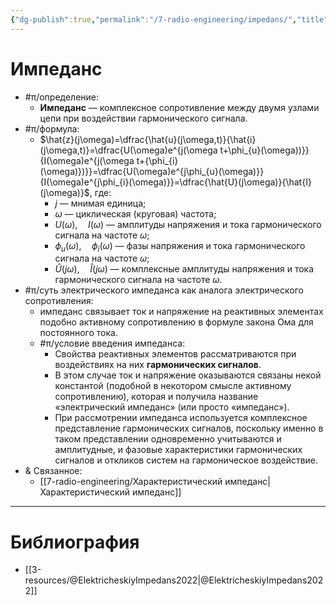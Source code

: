 ```yaml
---
{"dg-publish":true,"permalink":"/7-radio-engineering/impedans/","title":"Импеданс","tags":["схемотехника"]}
---
```



# Импеданс

- #π/определение:
	- **Импеданс** — комплексное сопротивление между двумя узлами цепи при воздействии гармонического сигнала.
- #π/формула:
	- $\hat{z}(j\omega)=\dfrac{\hat{u}(j\omega,t)}{\hat{i}(j\omega,t)}=\dfrac{U(\omega)e^{j(\omega t+\phi_{u}(\omega))}}{I(\omega)e^{j(\omega t+{\phi_{i}(\omega)})}}=\dfrac{U(\omega)e^{j\phi_{u}(\omega)}}{I(\omega)e^{j\phi_{i}(\omega)}}=\dfrac{\hat{U}(j\omega)}{\hat{I}(j\omega)}$, где:
		- $j$ — мнимая единица;
		- $\omega$ — циклическая (круговая) частота;
		- $U(\omega),\quad I(\omega)$ — амплитуды напряжения и тока гармонического сигнала на частоте $\omega$;
		- $\phi_{u}(\omega), \quad \phi_{i}(\omega)$ — фазы напряжения и тока гармонического сигнала на частоте $\omega$;
		- $\hat{U}(j\omega), \quad \hat{I}(j\omega)$ — комплексные амплитуды напряжения и тока гармонического сигнала на частоте $\omega$.
- #π/суть электрического импеданса как аналога электрического сопротивления:
	- импеданс связывает ток и напряжение на реактивных элементах подобно активному сопротивлению в формуле закона Ома для постоянного тока.
	- #π/условие введения импеданса:
		- Свойства реактивных элементов рассматриваются при воздействиях на них **гармонических сигналов**.
		- В этом случае ток и напряжение оказываются связаны некой константой (подобной в некотором смысле активному сопротивлению), которая и получила название «электрический импеданс» (или просто «импеданс»).
		- При рассмотрении импеданса используется комплексное представление гармонических сигналов, поскольку именно в таком представлении одновременно учитываются и амплитудные, и фазовые характеристики гармонических сигналов и откликов систем на гармоническое воздействие.
- & Связанное:
	- [[7-radio-engineering/Характеристический импеданс\|Характеристический импеданс]]

---

# Библиография

- [[3-resources/@ElektricheskiyImpedans2022\|@ElektricheskiyImpedans2022]]
